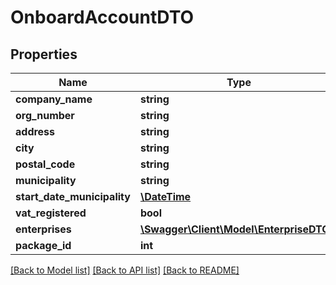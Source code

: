 # OnboardAccountDTO

## Properties
Name | Type | Description | Notes
------------ | ------------- | ------------- | -------------
**company_name** | **string** |  | [optional] 
**org_number** | **string** |  | [optional] 
**address** | **string** |  | [optional] 
**city** | **string** |  | [optional] 
**postal_code** | **string** |  | [optional] 
**municipality** | **string** |  | [optional] 
**start_date_municipality** | [**\DateTime**](\DateTime.md) |  | [optional] 
**vat_registered** | **bool** |  | [optional] 
**enterprises** | [**\Swagger\Client\Model\EnterpriseDTO[]**](EnterpriseDTO.md) |  | [optional] 
**package_id** | **int** |  | [optional] 

[[Back to Model list]](../README.md#documentation-for-models) [[Back to API list]](../README.md#documentation-for-api-endpoints) [[Back to README]](../README.md)


